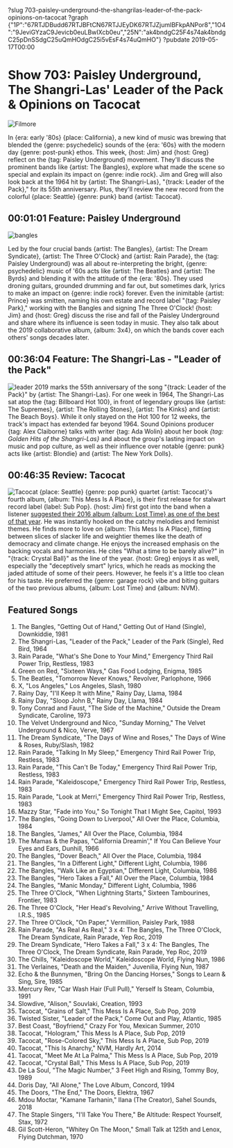 ?slug 703-paisley-underground-the-shangrilas-leader-of-the-pack-opinions-on-tacocat
?graph {"1P":"67RTJDBudd67RTJBFtCN67RTJJEyDK67RTJZjumlBFkpANPor8","1O4":"9JeviGYzaC9Jevicb0euLBwIXcb0eu","25N":"ak4bndgC25F4s74ak4bndgC25pDnSSdgC25uQmHOdgC25i5vEsF4s74uQmHO"}
?pubdate 2019-05-17T00:00

# Show 703: Paisley Underground, The Shangri-Las' Leader of the Pack & Opinions on Tacocat

![Filmore](https://static.soundopinions.org/images/2019/filmore.jpg)

In {era: early '80s} {place: California}, a new kind of music was brewing that blended the {genre: psychedelic} sounds of the {era: '60s} with the modern day {genre: post-punk} ethos. This week, {host: Jim} and {host: Greg} reflect on the {tag: Paisley Underground} movement. They'll discuss the prominent bands like {artist: The Bangles}, explore what made the scene so special and explain its impact on {genre: indie rock}. Jim and Greg will also look back at the 1964 hit by {artist: The Shangri-Las}, "{track: Leader of the Pack}," for its 55th anniversary. Plus, they'll review the new record from the colorful {place: Seattle} {genre: punk} band {artist: Tacocat}.


## 00:01:01 Feature: Paisley Underground
![bangles](https://static.soundopinions.org/assets/703/1P0.jpg)

Led by the four crucial bands {artist: The Bangles}, {artist: The Dream Syndicate}, {artist: The Three O'Clock} and {artist: Rain Parade}, the {tag: Paisley Underground} was all about re-interpreting the bright, {genre: psychedelic} music of '60s acts like {artist: The Beatles} and {artist: The Byrds} and blending it with the attitude of the {era: '80s}. They used droning guitars, grounded drumming and far out, but sometimes dark, lyrics to make an impact on {genre: indie rock} forever. Even the inimitable {artist: Prince} was smitten, naming his own estate and record label "{tag: Paisley Park}," working with the Bangles and signing The Three O'Clock! {host: Jim} and {host: Greg} discuss the rise and fall of the Paisley Underground and share where its influence is seen today in music. They also talk about the 2019 collaborative album, {album: 3x4}, on which the bands cover each others' songs decades later.


## 00:36:04 Feature: The Shangri-Las - "Leader of the Pack"
![leader](https://static.soundopinions.org/assets/703/1O40.jpg)
2019 marks the 55th anniversary of the song "{track: Leader of the Pack}" by {artist: The Shangri-Las}. For one week in 1964, The Shangri-Las sat atop the {tag: Billboard Hot 100}, in front of legendary groups like {artist: The Supremes}, {artist: The Rolling Stones}, {artist: The Kinks} and {artist: The Beach Boys}. While it only stayed on the Hot 100 for 12 weeks, the track's impact has extended far beyond 1964. Sound Opinions producer {tag: Alex Claiborne} talks with writer {tag: Ada Wolin} about her book *{tag: Golden Hits of the Shangri-Las}* and about the group's lasting impact on music and pop culture, as well as their influence over notable {genre: punk} acts like {artist: Blondie} and {artist: The New York Dolls}.

## 00:46:35 Review: Tacocat
![Tacocat](https://static.soundopinions.org/assets/703/25N0.jpg) 
{place: Seattle} {genre: pop punk} quartet {artist: Tacocat}'s fourth album, {album: This Mess Is A Place}, is their first release for stalwart record label {label: Sub Pop}. {host: Jim} first got into the band when a listener [suggested their 2016 album {album: Lost Time} as one of the best of that year](https://www.soundopinions.org/show/553/). He was instantly hooked on the catchy melodies and feminist themes. He finds more to love on {album: This Mess Is A Place}, flitting between slices of slacker life and weightier themes like the death of democracy and climate change. He enjoys the increased emphasis on the backing vocals and harmonies. He cites "What a time to be barely alive?" in "{track: Crystal Ball}" as the line of the year. {host: Greg} enjoys it as well, especially the "deceptively smart" lyrics, which he reads as mocking the jaded attitude of some of their peers. However, he feels it's a little too clean for his taste. He preferred the {genre: garage rock} vibe and biting guitars of the two previous albums, {album: Lost Time} and {album: NVM}. 

## Featured Songs

1. The Bangles, "Getting Out of Hand," Getting Out of Hand (Single), Downkiddie, 1981
1. The Shangri-Las, "Leader of the Pack," Leader of the Park (Single), Red Bird, 1964
1. Rain Parade, "What's She Done to Your Mind," Emergency Third Rail Power Trip, Restless, 1983
1. Green on Red, "Sixteen Ways," Gas Food Lodging, Enigma, 1985
1. The Beatles, "Tomorrow Never Knows," Revolver, Parlophone, 1966
1. X, "Los Angeles," Los Angeles, Slash, 1980
1. Rainy Day, "I'll Keep It with Mine," Rainy Day, Llama, 1984
1. Rainy Day, "Sloop John B," Rainy Day, Llama, 1984
1. Tony Conrad and Faust, "The Side of the Machine," Outside the Dream Syndicate, Caroline, 1973
1. The Velvet Underground and Nico, "Sunday Morning," The Velvet Underground & Nico, Verve, 1967
1. The Dream Syndicate, "The Days of Wine and Roses," The Days of Wine & Roses, Ruby/Slash, 1982
1. Rain Parade, "Talking In My Sleep," Emergency Third Rail Power Trip, Restless, 1983
1. Rain Parade, "This Can't Be Today," Emergency Third Rail Power Trip, Restless, 1983
1. Rain Parade, "Kaleidoscope," Emergency Third Rail Power Trip, Restless, 1983
1. Rain Parade, "Look at Merri," Emergency Third Rail Power Trip, Restless, 1983
1. Mazzy Star, "Fade into You," So Tonight That I Might See, Capitol, 1993
1. The Bangles, "Going Down to Liverpool," All Over the Place, Columbia, 1984
1. The Bangles, "James," All Over the Place, Columbia, 1984
1. The Mamas & the Papas, "California Dreamin'," If You Can Believe Your Eyes and Ears, Dunhill, 1966
1. The Bangles, "Dover Beach," All Over the Place, Columbia, 1984
1. The Bangles, "In a Different Light," Different Light, Columbia, 1986
1. The Bangles, "Walk Like an Egyptian," Different Light, Columbia, 1986
1. The Bangles, "Hero Takes a Fall," All Over the Place, Columbia, 1984
1. The Bangles, "Manic Monday," Different Light, Columbia, 1986
1. The Three O'Clock, "When Lightning Starts," Sixteen Tambourines, Frontier, 1983
1. The Three O'Clock, "Her Head's Revolving," Arrive Without Travelling, I.R.S., 1985
1. The Three O'Clock, "On Paper," Vermillion, Paisley Park, 1988
1. Rain Parade, "As Real As Real," 3 x 4: The Bangles, The Three O'Clock, The Dream Syndicate, Rain Parade, Yep Roc, 2019
1. The Dream Syndicate, "Hero Takes a Fall," 3 x 4: The Bangles, The Three O'Clock, The Dream Syndicate, Rain Parade, Yep Roc, 2019
1. The Chills, "Kaleidoscope World," Kaleidoscope World, Flying Nun, 1986
1. The Verlaines, "Death and the Maiden," Juvenilia, Flying Nun, 1987
1. Echo & the Bunnymen, "Bring On the Dancing Horses," Songs to Learn & Sing, Sire, 1985
1. Mercury Rev, "Car Wash Hair (Full Pull)," Yerself Is Steam, Columbia, 1991
1. Slowdive, "Alison," Souvlaki, Creation, 1993
1. Tacocat, "Grains of Salt," This Mess Is A Place, Sub Pop, 2019
1. Twisted Sister, "Leader of the Pack," Come Out and Play, Atlantic, 1985
1. Best Coast, "Boyfriend," Crazy For You, Mexican Summer, 2010
1. Tacocat, "Hologram," This Mess Is A Place, Sub Pop, 2019
1. Tacocat, "Rose-Colored Sky," This Mess Is A Place, Sub Pop, 2019
1. Tacocat, "This Is Anarchy," NVM, Hardly Art, 2014
1. Tacocat, "Meet Me At La Palma," This Mess Is A Place, Sub Pop, 2019
1. Tacocat, "Crystal Ball," This Mess Is A Place, Sub Pop, 2019
1. De La Soul, "The Magic Number," 3 Feet High and Rising, Tommy Boy, 1989
1. Doris Day, "All Alone," The Love Album, Concord, 1994
1. The Doors, "The End," The Doors, Elektra, 1967
1. Mdou Moctar, "Kamane Tarhanin," Ilana (The Creator), Sahel Sounds, 2018
1. The Staple Singers, "I'll Take You There," Be Altitude: Respect Yourself, Stax, 1972
1. Gil Scott-Heron, "Whitey On The Moon," Small Talk at 125th and Lenox, Flying Dutchman, 1970